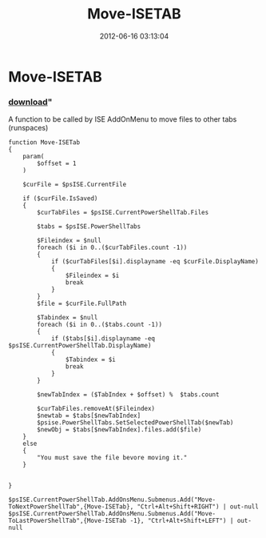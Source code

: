 ﻿---
pid:            3455
parent:         0
children:       
poster:         Bernd Kriszio
title:          Move-ISETAB
date:           2012-06-16 03:13:04
format:         posh
---

# Move-ISETAB

### [download](3455.ps1)"

A function to be called by ISE AddOnMenu to move files to other tabs (runspaces)

```posh
function Move-ISETab
{
    param(
        $offset = 1
    )

    $curFile = $psISE.CurrentFile
    
    if ($curFile.IsSaved)
    {
        $curTabFiles = $psISE.CurrentPowerShellTab.Files

        $tabs = $psISE.PowerShellTabs

        $Fileindex = $null
        foreach ($i in 0..($curTabFiles.count -1))
        {
            if ($curTabFiles[$i].displayname -eq $curFile.DisplayName)
            {
                $Fileindex = $i
                break
            }
        }
        $file = $curFile.FullPath

        $Tabindex = $null
        foreach ($i in 0..($tabs.count -1))
        {
            if ($tabs[$i].displayname -eq $psISE.CurrentPowerShellTab.DisplayName)
            {
                $Tabindex = $i
                break
            }
        }

        $newTabIndex = ($TabIndex + $offset) %  $tabs.count

        $curTabFiles.removeAt($Fileindex)
        $newtab = $tabs[$newTabIndex]
        $psise.PowerShellTabs.SetSelectedPowerShellTab($newTab)
        $newObj = $tabs[$newTabIndex].files.add($file)
    }
    else
    {
        "You must save the file bevore moving it."
    }
 

}

$psISE.CurrentPowerShellTab.AddOnsMenu.Submenus.Add("Move-ToNextPowerShellTab",{Move-ISETab}, "Ctrl+Alt+Shift+RIGHT") | out-null
$psISE.CurrentPowerShellTab.AddOnsMenu.Submenus.Add("Move-ToLastPowerShellTab",{Move-ISETab -1}, "Ctrl+Alt+Shift+LEFT") | out-null


```
